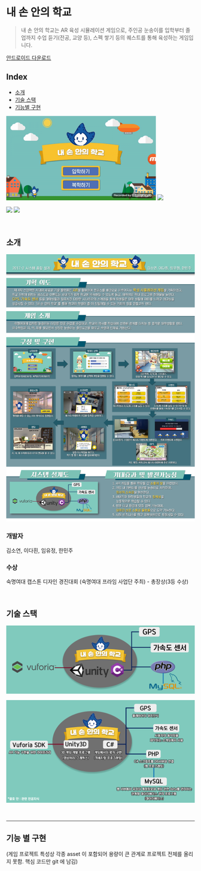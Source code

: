# 내 손 안의 학교

> 내 손 안의 학교는 AR 육성 시뮬레이션 게임으로, 주인공 눈송이를 입학부터 졸업까지 수업 듣기(전공, 교양 등), 스펙 쌓기 등의 퀘스트를 통해 육성하는 게임입니다.<br>

[안드로이드 다운로드](https://drive.google.com/file/d/14NRzxCzf0J_nB12_KM2Y3GC7UpI6zfTg/view?usp=sharing)

## Index

- [소개](#소개)
- [기술 스택](#기술-스택)
- [기능별 구현](#기능별-구현)

<p float="left">
  <img src="./images/start.gif" width="400" />
  <img src="./images/monster.gif" width="400" /> 
</p>

<p float="left">
  <img src="./images/toeic-monster.gif" width="400" />
  <img src="./images/classroom.gif" width="400" /> 
</p>

&nbsp;

## 소개 

![](./images/poster.png)

### 개발자

김소연, 이다흰, 임유정, 한민주

### 수상

숙명여대 캡스톤 디자인 경진대회 (숙명여대 프라임 사업단 주최) - 총장상(3등 수상)

&nbsp;

## 기술 스택

![](./images/stack-brief.png)

![](./images/stack-detail.png)

&nbsp;

---

## 기능 별 구현

(게임 프로젝트 특성상 각종 asset 이 포함되어 용량이 큰 관계로 프로젝트 전체를 올리지 못함. 핵심 코드만 git 에 남김)